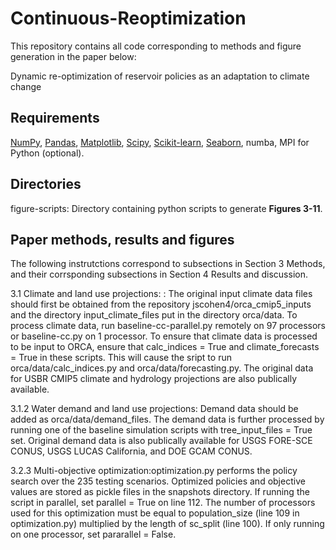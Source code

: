# Continuous-Reoptimization
This repository contains all code corresponding to methods and figure generation in the paper below:

Dynamic re-optimization of reservoir policies as an adaptation to climate change

## Requirements
[NumPy](https://numpy.org/), [Pandas](https://pandas.pydata.org/), [Matplotlib](https://matplotlib.org/), [Scipy](https://scipy.org/), [Scikit-learn](https://scikit-learn.org/stable/), [Seaborn](https://seaborn.pydata.org/), numba, MPI for Python (optional).

## Directories

figure-scripts: Directory containing python scripts to generate **Figures 3-11**.

## Paper methods, results and figures

The following instrutctions correspond to subsections in Section 3 Methods, and their corrsponding subsections in Section 4 Results and discussion.

3.1 Climate and land use projections: : The original input climate data files should first be obtained from the repository jscohen4/orca_cmip5_inputs and the directory input_climate_files put in the directory orca/data. To process climate data, run baseline-cc-parallel.py remotely on 97 processors or baseline-cc.py on 1 processor. To ensure that climate data is processed to be input to ORCA, ensure that calc_indices = True and climate_forecasts = True in these scripts. This will cause the sript to run orca/data/calc_indices.py and orca/data/forecasting.py. The original data for USBR CMIP5 climate and hydrology projections are also publically available.

3.1.2 Water demand and land use projections: Demand data should be added as orca/data/demand_files. The demand data is further processed by running one of the baseline simulation scripts with tree_input_files = True set. Original demand data is also publically available for USGS FORE-SCE CONUS, USGS LUCAS California, and DOE GCAM CONUS.

3.2.3 Multi-objective optimization:optimization.py performs the policy search over the 235 testing scenarios. Optimized policies and objective values are stored as pickle files in the snapshots directory. If running the script in parallel, set parallel = True on line 112. The number of processors used for this optimization must be equal to population_size (line 109 in optimization.py) multiplied by the length of sc_split (line 100). If only running on one processor, set pararallel = False.

